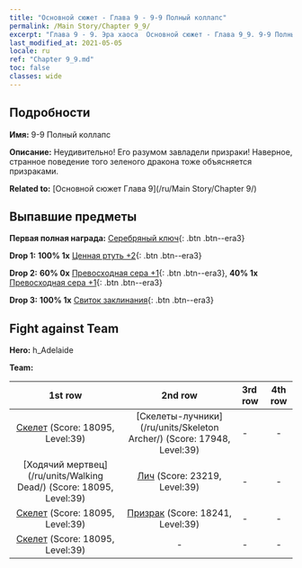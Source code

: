 ```yaml
---
title: "Основной сюжет - Глава 9 - 9-9 Полный коллапс"
permalink: /Main Story/Chapter 9_9/
excerpt: "Глава 9 - 9. Эра хаоса  Основной сюжет - Глава 9_9. 9-9 Полный коллапс"
last_modified_at: 2021-05-05
locale: ru
ref: "Chapter 9_9.md"
toc: false
classes: wide
---
```


## Подробности

 **Имя:** 9-9 Полный коллапс

 **Описание:** Неудивительно! Его разумом завладели призраки! Наверное, странное поведение того зеленого дракона тоже объясняется призраками.

 **Related to:** [Основной сюжет Глава 9](/ru/Main Story/Chapter 9/)

## Выпавшие предметы

 **Первая полная награда:** [Серебряный ключ](/ItemsRU/con_693/){: .btn .btn--era3}

 **Drop 1:** **100% 1x** [Ценная ртуть +2](/ItemsRU/mat_28/){: .btn .btn--era3}

 **Drop 2:** **60% 0x** [Превосходная сера +1](/ItemsRU/mat_22/){: .btn .btn--era3}, **40% 1x** [Превосходная сера +1](/ItemsRU/mat_22/){: .btn .btn--era3}

 **Drop 3:** **100% 1x** [Свиток заклинания](/ItemsRU/con_694/){: .btn .btn--era3}


## Fight against Team
 **Hero:** h_Adelaide

 **Team:**


  | 1st row | 2nd row | 3rd row | 4th row |
  |:----:|:----:|:----|:----:|
  | [Скелет](/ru/units/Skeleton/) (Score: 18095, Level:39)  | [Скелеты-лучники](/ru/units/Skeleton Archer/) (Score: 17948, Level:39)  | - | - |
  | [Ходячий мертвец](/ru/units/Walking Dead/) (Score: 18095, Level:39)  | [Лич](/ru/units/Lich/) (Score: 23219, Level:39)  | - | - |
  | [Скелет](/ru/units/Skeleton/) (Score: 18095, Level:39)  | [Призрак](/ru/units/Wight/) (Score: 18241, Level:39)  | - | - |
  | [Скелет](/ru/units/Skeleton/) (Score: 18095, Level:39)  | - | - | - |


